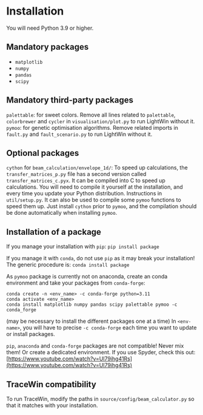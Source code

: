 # Installation
You will need Python 3.9 or higher.

## Mandatory packages
- `matplotlib`
- `numpy`
- `pandas`
- `scipy`

## Mandatory third-party packages
`palettable`:
for sweet colors.
Remove all lines related to `palettable`, `colorbrewer` and `cycler` in `visualisation/plot.py` to run LightWin without it.
`pymoo`:
for genetic optimisation algorithms.
Remove related imports in `fault.py` and `fault_scenario.py` to run LightWin without it.

## Optional packages
`cython` for `beam_calculation/envelope_1d/`:
To speed up calculations, the `transfer_matrices_p.py` file has a second version called `transfer_matrices_c.pyx`.
It can be compiled into C to speed up calculations.
You will need to compile it yourself at the installation, and every time you update your Python distribution.
Instructions in `util/setup.py`.
It can also be used to compile some `pymoo` functions to speed them up.
Just install `cython` prior to `pymoo`, and the compilation should be done automatically when installing `pymoo`.

## Installation of a package
If you manage your installation with `pip`:
`pip install package`

If you manage it with `conda`, do not use `pip` as it may break your installation!
The generic procedure is:
`conda install package`

As `pymoo` package is currently not on anaconda, create an conda environment and take your packages from `conda-forge`:
```
conda create -n <env_name> -c conda-forge python=3.11
conda activate <env_name>
conda install matplotlib numpy pandas scipy palettable pymoo -c conda_forge
```
(may be necessary to install the different packages one at a time)
In `<env-name>`, you will have to precise `-c conda-forge` each time you want to update or install packages.

`pip`, `anaconda` and `conda-forge` packages are not compatible!
Never mix them!
Or create a dedicated environment.
If you use Spyder, check this out:
[https://www.youtube.com/watch?v=Ul79ihg41Rs](https://www.youtube.com/watch?v=Ul79ihg41Rs)

## TraceWin compatibility
To run TraceWin, modify the paths in `source/config/beam_calculator.py` so that it matches with your installation.
